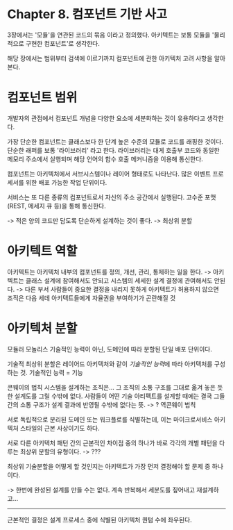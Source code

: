# Chapter 8. 컴포넌트 기반 사고

3장에서는 '모듈'을 연관된 코드의 묶음 이라고 정의했다.
아키텍트는 보통 모듈을 '물리적으로 구현한 컴포넌트'로 생각한다.

해당 장에서는 범위부터 검색에 이르기까지 컴포넌트에 관한 아키텍처 고려 사항을 알아본다.

# 컴포넌트 범위
개발자의 관점에서 컴포넌트 개념을 다양한 요소에 세분화하는 것이 유용하다고 생각한다.

가장 단순한 컴포넌트는 클래스보다 한 단계 높은 수준의 모듈로 코드를 래핑한 것이다.
단순한 래퍼를 보통 '라이브러리' 라고 한다.
라이브러리는 대게 호출부 코드와 동일한 메모리 주소에서 실행되며 해당 언어의 함수 호출 메커니즘을 이용해 통신한다.

컴포넌트는 아키텍처에서 서브시스템이나 레이어 형태로도 나타난다.
많은 이벤트 프로세서를 위한 배포 가능한 작업 단위이다.

서비스는 또 다른 종류의 컴포넌트로서 자신의 주소 공간에서 실행된다.
고수준 포맷(REST, 메세지 큐 등)을 통해 통신한다.

-> 적은 양의 코드만 담도록 단순하게 설계하는 것이 좋다.
-> 최상위 분할

# 아키텍트 역할
아키텍트는 아키텍처 내부의 컴포넌트를 정의, 개선, 관리, 통제하는 일을 한다.
-> 아키텍트는 클래스 설계에 참여해서도 안되고 시스템의 세세한 설계 결정에 관여해서도 안된다.
-> 다른 부서 사람들이 중요한 결정을 내리지 못하게 아키텍트가 허용하지 않으면 조직은 다음 세데 아키텍트들에게 자율권을 부여하기가 곤란해질 것

# 아키텍처 분할

모듈러 모놀리스
기술적인 능력이 아닌, 도메인에 따라 분할된 단일 배포 단위이다.

기술적 최상위 분할은 레이어드 아키텍처와 같이 *기술적인 능력*에 따라 아키텍처를 구성하는 것.
기술적인 능력 = 기능

콘웨이의 법칙
시스템을 설계하는 조직은... 그 조직의 소통 구조를 그대로 옮겨 놓은 듯한 설계도를 그릴 수밖에 없다.
사람들이 어떤 기술 아티펙트를 설계할 때에는 결국 그들 간의 소통 구조가 설계 결과에 반영될 수밖에 없다는 뜻.
-> ? 역콘웨이 법칙

서로 독립적으로 분리된 도메인 또는 워크플로를 식별하는데, 이는 마이크로서비스 아키텍처 스타일의 근본 사상이기도 하다.

서로 다른 아키텍처 패턴 간의 근본적인 차이점 중의 하나가 바로 각각의 개별 패턴을 다루는 최상위 분할의 유형이다.
-> ???

최상위 기술분할을 어떻게 할 것인지는 아키텍트가 가장 먼저 결정해야 할 문제 중 하나이다.

-> 한번에 완성된 설계를 만들 수는 없다. 계속 반복해서 세분도를 짚어내고 재설계하고...


---

근본적인 결정은 설계 프로세스 중에 식별된 아키텍처 퀀텀 수에 좌우된다.







